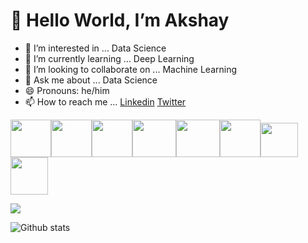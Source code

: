 # 👋 Hello World, I’m Akshay
- 👀 I’m interested in ... Data Science
- 🌱 I’m currently learning ... Deep Learning
- 💞️ I’m looking to collaborate on ... Machine Learning
- 💬 Ask me about ... Data Science
- 😄 Pronouns: he/him
- 📫 How to reach me ... [Linkedin](https://www.linkedin.com/in/akshay-patil-a5ab88119/) [Twitter](https://twitter.com/ahpatil11)

<img src = https://user-images.githubusercontent.com/58483036/160094005-2336feb6-4e68-4759-92f6-fbcfecab3b9e.png width = "65" height = "60"><img src = "https://user-images.githubusercontent.com/58483036/160095926-9a0bcd6f-983d-42a9-a9da-92263b4cbac6.png" width = "65" height = "60"><img src = "https://user-images.githubusercontent.com/58483036/160096207-4385a384-aecd-4413-a84a-dd4696716bff.png" width = "65" height = "60"><img src = "https://user-images.githubusercontent.com/58483036/160096473-19651281-82d4-4d32-88eb-1647fff29def.png" width = "70" height = "60"><img src = "https://user-images.githubusercontent.com/58483036/160096793-ae94ff9e-a15f-4c38-a18b-df0baf2f88ea.jpg" width = "70" height = "60"><img src = "https://user-images.githubusercontent.com/58483036/160094685-d2ef41ed-f1d8-4bcc-8736-82a576e4c7a7.png" width = "65" height = "60"><img src = "https://user-images.githubusercontent.com/58483036/160100087-97d8160e-3b05-4322-9028-7ebfd4823ded.png" width = "60" height = "55"><img src = "https://user-images.githubusercontent.com/58483036/160097354-ab389e70-11e0-4c6a-9387-eae6ea5fe0d3.png" width = "60" height = "60">


<p align="left"><img src="https://komarev.com/ghpvc/?username=ahpatil11"/></p>


![Github stats](https://github-readme-stats.vercel.app/api?username=ahpatil11)
